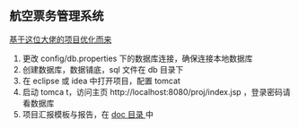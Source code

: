 ## 航空票务管理系统

[基于这位大佬的项目优化而来](https://github.com/lingfenghu/uni_project_java)

1. 更改 config/db.properties 下的数据库连接，确保连接本地数据库
2. 创建数据库，数据铺底，sql 文件在 db 目录下
3. 在 eclipse 或 idea 中打开项目，配置 tomcat
4. 启动 tomca t，访问主页 http://localhost:8080/proj/index.jsp ，登录密码请看数据库
5. 项目汇报模板与报告，在 [doc 目录 ](https://github.com/LinFallen/AirlineTicketingManagementSystem/tree/main/doc)中

